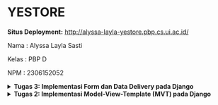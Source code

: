 # YESTORE
**Situs Deployment:** http://alyssa-layla-yestore.pbp.cs.ui.ac.id/

Nama    : Alyssa Layla Sasti

Kelas   : PBP D

NPM     : 2306152052

<details>
<summary> <b> Tugas 3: Implementasi Form dan Data Delivery pada Django </b> </summary>

# Pertanyaan

## Jelaskan mengapa kita memerlukan *data delivery* dalam pengimplementasian sebuah platform?
Dalam mengimplementasikan sebuah platform, diperlukan pengiriman data dari satu komponen ke komponen lainnya. Sebagai contoh: dari database menuju ke-user agar dapat mengakses dan menampilkan data yang diminta user. *Data delivery* dibutuhkan untuk mengoptimalkan dan mengefisiensikan proses pengiriman data, apalagi untuk platform beskala besar. Dengan *data delivery*, dapat membuat proses pengiriman data tepat waktu, sehingga memberikan pengalaman pengguna yang lebih baik, juga keamanan data yang terjamin. Format yang populer digunakan (dan sekarang sedang dipelajari) adalah HTML, XML, dan JSON. 

## Menurutmu, mana yang lebih baik antara XML dan JSON? Mengapa JSON lebih populer dibandingkan XML?
PERBEDAAN XML dan JSON:
1. XML menyimpan data dalam struktur pohon dengan *namespace* untuk kategori data yang berbeda. Sedangkan JSON menggunakan struktur mapping dengan pasangan key-value.
2. XML memiliki sintaks yang lebih kompleks. Sebagai contoh penggunaan tag pembuka dan penutup `<tag></tag>`. Sedangkan JSON hanya menggunakan kurung kurawal `{}`, kurung siku `[]`, dan titik dua `:` antara nama dan nilai, sehingga lebih ringkas.
3. XML membutuhkan waktu lebih lama untuk parsing, dikarenakan formatnya yang lebih kompleks. Sedangkan JSON lebih cepat diparsing, dikarenakan strukturnya yang lebih sederhana.
4. XML tidak dapat diintegrasikan langsung oleh JavaScript tanpa dilakukannya parsing tambahan. Sedangkan JSON didesain agar dapat langsung digunakan oleh JavaScript tanpa memerlukan konversi tambahan.
5. XML cenderung lebih sulit dibaca, terutama apabila data dan platform yang digunakan besar. Hal ini dikarenakan XML melibatkan lebih banyak tag. Sedangkan JSON lebih mudah dibaca karena struktur lebih ringkas dan sederhana.

Dengan perbedaan yang saya paparkan, dapat kita lihat bahwa JSON lebih sederhana, ringkas, dan efisien. Penggunaan JSON memudahkan *developer* dalam membuat platform dan mengolah datanya. Sehingga dapat dilihat JSON lebih populer daripada XML.

## Jelaskan fungsi dari method `is_valid()` pada form Djangoo dan mengapa kita membutuhkan method tersebut?
Method is_valid() digunakan untuk melakukan validasi untuk setiap kolom formulir, mengembalikan true jika data valid. Dalam konteks tugas 3, Method is_valid() berfungsi untuk memeriksa apakah data yang dikirimkan oleh pengguna sesuai dengan kebutuhan yang ada di form `ProductEntryForm`(Memastikan fields yanga da pada `forms.py` sesuai dengan yang ada pada `models.py`). Kita membutuhkan method is_valid() untuk memastikan agar tidak ada data yang tidak sesuai yang masuk ke database sistem. Sehingga kita menjaga konsistensi data dan memungkinkan pemberian feedback yang jelas kepada user apabila ada kesalahan.

## Mengapa kita membutuhkan `csrf_token` saat membuat form di Django? Apa yang dapat terjadi jika kita tidak menambahkan `csrf_token` pada form Django? Bagaimana hal tersebut dapat dimanfaatkan oleh penyerang?
- `csrf_token` atau yang disebut *Cross-Site Request Forgery* token untuk melindungi platform dari serangan *Cross-Site Request Forgery*(CSRF). Serangan CSRF adalah ketika penyerang melakukan eksploitasi platform yang membuat pengguna tanpa sadar mengirim sebuah permintaan POST yang tidak diinginkan. Sistem kerjanya adalah penyerang menggunakan/membajak sesi pengguna yang sudah diautentifikasi tanpa sepengetahuan pengguna. Kita membutuhkan `csrf_token` saat membuat form di Django agar mencegah serangan saat sedang pembuatan form dengan adanya permintaan POST palsu.
- Jika kita tidak menambahkan `csrf_token` maka platform rentan terhadap serangan CSRF. Platform tidak dapat memverifikasi apakah permintaan berasal dari pengguna yang sah atau bukan. Sehingga dapat keamanan pengguna tercancam.
- Hal ini dapat dimanfaatkan oleh penyerang dengan mengirimkan permintaan yang berbahaya kepada user (misal melakukan transaksi keuangan yang tidak diinginkan dan mengubah kata sandi)


## Jelaskan bagaimana cara kamu mengimplementasikan checklist di atas secara step-by-step (bukan hanya sekedar mengikuti tutorial).

- Implemetasi Skeleton sebagai Kerangka Views
    1. Saya membuat direktor baru bernama `templates` di folder utama. Kemudian saya membuat berkas HTML baru yang bernama `base.html`. File `base.html` tersebut diisi dengan kode:
        ```html
        {% load static %}
        <!DOCTYPE html>
        <html lang="en">
            <head>
                <meta charset="UTF-8" />
                <meta name="viewport" content="width=device-width, initial-scale=1.0" />
                {% block meta %} {% endblock meta %}
            </head>

            <body>
            {% block content %} {% endblock content %}
            </body>
        </html>
        ```
        Notes: `{% load static %}` digunakan sebagai template tag dalam Django. `<!DOCTYPE html>` digunakan sebagao pendefinisian jenis dokumen HTML5. 

    2. Kemudian saya menambahkan `[BASE_DIR / 'templates']` pada subbagian `DIRS` dalam bagian `TEMPLATES` yang ada di dalam file `settings.py`. Penambahan yang saya lakukan adalah sebagai berikut:
        ```python
        TEMPLATES = [
        {
            'BACKEND': 'django.template.backends.django.DjangoTemplates',
            'DIRS': [BASE_DIR / 'templates'],
            'APP_DIRS': True,
            'OPTIONS': {
                'context_processors': [
                    'django.template.context_processors.debug',
                    'django.template.context_processors.request',
                    'django.contrib.auth.context_processors.auth',
                    'django.contrib.messages.context_processors.messages',
                    ],
                },
            },
        ]
        ```
        Notes: Penambahan yang saya lakukan bertujuan agar file `base.html` pada `templates` dijadikan sebagai template tujuan.

    3. Saya mengubah `main.html` yang ada di direktori `main/templates` dengan menambahkan ` {% extends 'base.html' %}` dan `{% block content %}` di awal kode. Kemudian juga menambahkan `{% endblock content %}` di akhir kode. Hal ini mengindikasikan bahwa kita menggunakan `base.html` sebagai template utama dan menginisiasikan dimana *block content* di mulai dan di mana berhenti.

- Menambahkan UUID
    1. Menambahkan `import uuid` dan `id=` di dalam `main/models.py`. Guna dari menambahkan import UUID ini adalah untuk mengimport modul UUID yang akan memberikan string unik untuk ID sebagai *identifier*. Perubahan yang saya lakukan seperti ini: 
        ```python
        from django.db import models
        import uuid 

        class Product(models.Model):
            id = models.UUIDField(primary_key=True, default=uuid.uuid4, editable=False)
            name = models.CharField(max_length=255, name="name")
            price = models.IntegerField(name="price")
            quantity = models.IntegerField(name="quantity", default=0)
            description = models.TextField(name="description")
            category = models.CharField(max_length=255, name="category", default="Uncategorized")
        ```
        Notes: Pada fields `quantity` dan `category` saya menetapkan default valuenya.

    2. Karena dilakukan perubahan pada models. Maka saya melakukan migrasi model dengan perintah:
        ```bash
        python manage.py makemigrations
        python manage.py migrate
        ```

- Membuat Form Input Data dan Menampilkannya pada HTML
    1. Pada direktori `main`, buat file baru bernama `forms.py`. Saya memasukkan kode sebagai berikut:
        ```python
        from django.forms import ModelForm
        from main.models import Product
    
        class ProductEntryForm(ModelForm):
            class Meta:
            model = Product
            fields = ["name", "price", "quantity", "description", "category"]
        ````
        Notes: Saya mengisi fields sesuai dengan yang ada di `models.py` saya
    2. Pada direktori `main`, saya membuka `views.py` dan menambahkan `import redirect` dan membuat fungsi baru bernama `create_product_entry` yang menerima parameter `request`. Fungsi ini bertujuan untuk menambahkan input form ke dalam permintaan POST untuk database. Saya juga mengubah fungsi `show_main`. Penambahan kode yang saya lakukan ke `views.py` adalah sebagai berikut:
        
        ```python
        from django.shortcuts import render, redirect
        from main.models import Product
        from main.forms import ProductEntryForm

        def show_main(request):
            products = Product.objects.all()
            context = {
                'nama': 'Alyssa Layla Sasti',
                'kelas': 'PBP D',
                'npm': 2306152052,
                'products': products,
            }

        return render(request, "main.html", context)

        def create_product_entry(request):
            form = ProductEntryForm(request.POST or None)

            if form.is_valid() and request.method == "POST":
                form.save()
                return redirect('main:show_main')

            context = {'form': form}
        return render(request, "create_product_entry.html", context)
        ```
        Notes: Redirect digunakan untuk mengarahkan pengguna ke url tertentu, dalam konteks tugas ini adalah menuju `main:show_main`

    3. Saya menambahkan import fungsi `create_product_entry` ke dalam `urls.py` yang ada di `main` dan menambahlan *path* URL ke dalam *urlpatterns*

        ```python
        from main.views import show_main, create_product_entry

        urlpatterns = [
            path('', show_main, name='show_main'),
            path('create-product-entry', create_product_entry, name='create_product_entry'),
        ]
        ````
    4. Saya membuat file HTML baru dengan nama `create_product_entry.html` pada direktori `main/templates`. Kemudian saya mengisi dengan kode sebagai berikut:
        ```html
        {% extends 'base.html' %} 
        {% block content %}
        <h1>Add New Product Entry</h1>

        <form method="POST">
        {% csrf_token %}
        <table>
            {{ form.as_table }}
            <tr>
            <td></td>
            <td>
                <input type="submit" value="Add Product" />
            </td>
            </tr>
        </table>
        </form>

        {% endblock %}
        ```
    5. Menambahkan kode di `main.html` untuk menampilkan data *product* dan button *Add New Product*. Perubahan kode yang saya lakukan adalah sebagai berikut:
        ```html
        {% extends 'base.html' %}
        {% block content %}
        <h1>Welcome to YESTORE!</h1>

        <h2>Nama Mahasiswa: </h2>
        <p>{{ nama }}</p>
        <h2>Kelas: </h2>
        <p>{{ kelas }}</p>
        <h2>NPM: </h2>
        <p>{{ npm }}</p>

        {% if not products %}
        <p>Belum ada data product pada YESTORE.</p>
        {% else %}
        <table>
        <tr>
            <th>Name</th>
            <th>Price</th>
            <th>Quantity</th>
            <th>Description</th>
            <th>Category</th>
        </tr>

        {% comment %} 
        {% endcomment %} 
        {% for product in products %}
        <tr>
            <td>{{product.name}}</td>
            <td>{{product.price}}</td>
            <td>{{product.quantity}}</td>
            <td>{{product.description}}</td>
            <td>{{product.category}}</td>
        </tr>
        {% endfor %}
        </table>
        {% endif %}

        <br />

        <a href="{% url 'main:create_product_entry' %}">
        <button>Add New Product</button>
        </a>
        {% endblock content %}
        ```
    6. Jalankan `python manage.py runserver` kemudian buka  http://localhost:8000/, seharusnya web sudah dapat dibuka dan digunakan

- Mengembalikan Data dalam Bentuk XML
    1. Menambahkan `import HttpResponse` dan `Serializer` di file `views.py` pada `main`
        ```python
        from django.shortcuts import render, redirect
        from main.models import Product
        from main.forms import ProductEntryForm
        from django.http import HttpResponse
        from django.core import serializers
        ```
    2. Membuat fungsi `show_xml` yang menerima parameter `request` disertai *return function* berupa `HttpResponse` masih di file `views.py` pada `main`
        ```python
        def show_xml(request):
        data = Product.objects.all()
        return HttpResponse(serializers.serialize("xml", data), content_type="application/xml")
        ```
    3. Menambahkan  import `show_xml` dan *path url* ke `urlpatterns` di dalam `urls.py` pada `main` 
        ```python
        from main.views import show_main, create_product_entry, show_xml
        
        app_name = 'main'

        urlpatterns = [
            path('', show_main, name='show_main'),
            path('create-product-entry', create_product_entry, name='create_product_entry'),
            path('xml/', show_xml, name='show_xml'),
        ]
        ```
    4.  Jalankan `python manage.py runserver` kemudian buka  http://localhost:8000/xml/, seharusnya web sudah dapat dibuka dan digunakan

- Mengembalikan Data dalam Bentuk JSON
    1. Membuat fungsi `show_json` yang menerima parameter `request` disertai *return function* berupa `HttpResponse` di file `views.py` pada `main`
        ```python
        def show_json(request):
            data = Product.objects.all()
            return HttpResponse(serializers.serialize("json", data), content_type="application/json")
        ```
    2. Menambahkan  import `show_json` dan *path url* ke `urlpatterns` di dalam `urls.py` pada `main`
        ```python
        from django.urls import path
        from main.views import show_main, create_product_entry, show_xml, show_json

        app_name = 'main'

        urlpatterns = [
            path('', show_main, name='show_main'),
            path('create-product-entry', create_product_entry, name='create_product_entry'),
            path('xml/', show_xml, name='show_xml'),
            path('json/', show_json, name='show_json'),
        ]
        ``` 
    3. Jalankan `python manage.py runserver` kemudian buka  http://localhost:8000/json/, seharusnya web sudah dapat dibuka dan digunakan


- Mengembalikan Data Berdasarkan ID dalam Bentuk XML dan JSON
    1. Membuat fungsi `show_xml_by_id` yang menerima parameter `request` dan `id` disertai *return function* berupa `HttpResponse` di file `views.py` pada `main`
        ```python
        def show_xml_by_id(request, id):
            data = Product.objects.filter(pk=id)
            return HttpResponse(serializers.serialize("xml", data), content_type="application/xml")
        ```
    2.  Membuat fungsi `show_json_by_id` yang menerima parameter `request` dan `id` disertai *return function* berupa `HttpResponse` di file `views.py` pada `main`
        ```python
        def show_json_by_id(request, id):
            data = Product.objects.filter(pk=id)
            return HttpResponse(serializers.serialize("json", data), content_type="application/json")
        ```
    3. Menambahkan  import `show_xml_by_id`, `show_json_by_id` dan *path url* ke `urlpatterns` di dalam `urls.py` pada `main`
        ```python
        from django.urls import path
        from main.views import show_main, create_product_entry, show_xml, show_json, show_xml_by_id, show_json_by_id

        app_name = 'main'

        urlpatterns = [
            path('', show_main, name='show_main'),
            path('create-product-entry', create_product_entry, name='create_product_entry'),
            path('xml/', show_xml, name='show_xml'),
            path('json/', show_json, name='show_json'),
            path('xml/<str:id>/', show_xml_by_id, name='show_xml_by_id'),
            path('json/<str:id>/', show_json_by_id, name='show_json_by_id'),
        ]
        ```
    4. Jalankan `python manage.py runserver` kemudian buka  http://localhost:8000/xml/(masukkan id) dan http://localhost:8000/json/(masukkan id) sesuai dengan id input product yang diberikan. 

- Push ke git hasil Tugas 3
    ```bash
    git add .
    git commit -m
    git push -u origin main
    git push pws main:master
    ```

# Bukti Screenshot hasil akses URL pada Postman
1. Localhost
![Localhost](/images/localhost.png)

2. Localhost XML
![Localhost XML](/images/localhost_xml.png)

3. Localhost JSON
![Localhost JSON](/images/localhost_json.png)

4. Localhost XML ID
![Localhost XML ID](/images/localhost_xml_id.png)

5. Localhost JSON ID
![Localhost JSON ID](/images/localhost_json_id.png)
</details>

<details>
<summary> <b> Tugas 2: Implementasi Model-View-Template (MVT) pada Django </b> </summary>

# Pertanyaan

## Jelaskan bagaimana cara kamu mengimplementasikan checklist di atas secara step-by-step (bukan hanya sekedar mengikuti tutorial)!

- Membuat sebuah proyek Django baru. <br>
    1. Menginsiasi Git pada Directory Baru
        -  Melakukan konfigurasi awal git dengan membuat directory baru di lokal bernama `yestore`.
        - Membuka terminal, kemudian melakukan cd ke directory path yestore yang baru saya buat. Kemudian melakukan perintah `git init`, `git config --global user.name "AlyssaLayla"`, dan `git config --global user.email "alyssasasti@gmail.com"`
        -  membuat repositori baru di GitHub dengan nama yestore dan mengatur visibilitasnya sebagai public
        -  Membuat `README.md`, `git status`, `git add README.md`. Kemudian saya mengecek kembali status README.md dengan `git status`. Lalu jalankan `git commit -m "Make README.md"`
        - Membuat branch utama dengan menjalankan perintah `git branch -M main`. Dengan menjalankan perintah ini, branch utamanya akan bernama "main".
        - Menjalankan perintah `git remote add origin https://github.com/AlyssaLayla/yestore.git`
        - Menjalankan `git push -u origin main`

    2. Mengaktifkan Virtual Environment
        -  Menjalankan perintah `python -m venv env` dan `env\Scripts\activate`
        - Notes: Ditandai dengan adanya (env) pada awal baris di terminal

    3. Install Dependencies
        - Membuat file baru bernama `requirements.txt` dan mengeditnya melalui IDE dengan isi:
        ```bash
        django
        gunicorn
        whitenoise
        psycopg2-binary
        requests
        urllib3
        ```
        - Instalasi dependencies yang ada di file `requirements.txt` dengan perintah `pip install -r requirements.txt`
    
    4. Membuat Proyek Django
        - Menjalankan perintah `django-admin startproject yestore` untuk membuat proyek Django bernama "yestore"

    5. Mempersiapkan untuk Menjalankan Server
        - Mengedit file `settings.py` kemudian menambahkan `"localhost"` dan `"127.0.0.1"` pada `ALLOWED-HOSTS`
        - Membuat file baru bernama `.gitignore` dan mengeditnya melalui iDE dengan isi:

        ```bash
        # Django
        *.log
        *.pot
        *.pyc
        __pycache__
        db.sqlite3
        media

        # Backup files
        *.bak

        # If you are using PyCharm
        # User-specific stuff
        .idea/**/workspace.xml
        .idea/**/tasks.xml
        .idea/**/usage.statistics.xml
        .idea/**/dictionaries
        .idea/**/shelf

        # AWS User-specific
        .idea/**/aws.xml

        # Generated files
        .idea/**/contentModel.xml
        .DS_Store

        # Sensitive or high-churn files
        .idea/**/dataSources/
        .idea/**/dataSources.ids
        .idea/**/dataSources.local.xml
        .idea/**/sqlDataSources.xml
        .idea/**/dynamic.xml
        .idea/**/uiDesigner.xml
        .idea/**/dbnavigator.xml

        # Gradle
        .idea/**/gradle.xml
        .idea/**/libraries

        # File-based project format
        *.iws

        # IntelliJ
        out/

        # JIRA plugin
        atlassian-ide-plugin.xml

        # Python
        *.py[cod]
        *$py.class

        # Distribution / packaging
        .Python build/
        develop-eggs/
        dist/
        downloads/
        eggs/
        .eggs/
        lib/
        lib64/
        parts/
        sdist/
        var/
        wheels/
        *.egg-info/
        .installed.cfg
        *.egg
        *.manifest
        *.spec

        # Installer logs
        pip-log.txt
        pip-delete-this-directory.txt

        # Unit test / coverage reports
        htmlcov/
        .tox/
        .coverage
        .coverage.*
        .cache
        .pytest_cache/
        nosetests.xml
        coverage.xml
        *.cover
        .hypothesis/

        # Jupyter Notebook
        .ipynb_checkpoints

        # pyenv
        .python-version

        # celery
        celerybeat-schedule.*

        # SageMath parsed files
        *.sage.py

        # Environments
        .env
        .venv
        env/
        venv/
        ENV/
        env.bak/
        venv.bak/

        # mkdocs documentation
        /site

        # mypy
        .mypy_cache/

        # Sublime Text
        *.tmlanguage.cache
        *.tmPreferences.cache
        *.stTheme.cache
        *.sublime-workspace
        *.sublime-project

        # sftp configuration file
        sftp-config.json

        # Package control specific files Package
        Control.last-run
        Control.ca-list
        Control.ca-bundle
        Control.system-ca-bundle
        GitHub.sublime-settings

        # Visual Studio Code
        .vscode/*
        !.vscode/settings.json
        !.vscode/tasks.json
        !.vscode/launch.json
        !.vscode/extensions.json
        .history
        ```
    <hr>

- Membuat aplikasi dengan nama `main` pada proyek tersebut. <br>
    - Menjalankan perintah `python manage.py startapp main`
    - Mengedit file `settings.py` dan menambahkan `main` pada `INSTALLED_APPS`
    - Membuat directory (folder) baru bernama `templates` di dalam directory `main`. Kemudian di dalam folder ini, buat file baru bernama `main.html` untuk menyimpan file `.html` yang ingin digunakan. File ini berisi konten yang ingin ditampilkan di web. Bagian yang wajib ada adalah nama e-commerce, nama mahasiswa, dan kelas.
    <hr>

- Melakukan routing pada proyek agar dapat menjalankan aplikasi main. <br>
    - Mengonfigurasi routing URL pada proyek yestore. Buka file `urls.py` di dalam directory proyek `yestore`
    - Menambahkan import `include` pada `from django.urls import path, include`
    - Menambahkan route url dengan mengarahkan ke tampilan `main` di dalam variabel `urlpatterns` menjadi
        ```python
        urlpatterns = [
        path('admin/', admin.site.urls),
        path('', include('main.urls')),
        ]
        ```
    <hr>

- Membuat model pada aplikasi main dengannama Product dan memiliki atribut wajib (`name` (CharField), `price` (IntegerField), dan `description` (TextField)) <br>
    - Mengedit file `models.py` pada directory `main` dengan:
        ```python
        
        from django.db import models

        class Product(models.Model):
            name = models.CharField(max_length=255, name="name")
            price = models.IntegerField(name="price")
            quantity = models.IntegerField(name="quantity")
            description = models.TextField(name="description")
            category = models.CharField(max_length=255, name="category")
        ```
    - Notes: Saya mengisi `models.py` dengan 5 atributes yaitu `name` (CharField), `price` (IntegerField), `quantity` (IntegerFIeld), `description` (TextField), dan `category`(CharField)

    - Menjalankan perintah `python manage.py makemigrations` dan `python manage.py migrate` setiap kita membuat perubahan pada model
    <hr>

-  Membuat sebuah fungsi pada views.py untuk dikembalikan ke dalam sebuah template HTML yang menampilkan nama aplikasi serta nama dan kelas mahasiswa. <br>
    - Mengedit `views.py` pada `main` dengan kode: 
        ```python
        from django.shortcuts import render

        def show_main(request):
            context = {
                'nama': 'Alyssa Layla Sasti',
                'kelas': 'PBP D',
                'npm': 2306152052,
                'products': [ 
                    {'name': 'Dimsum Mozarella', 'price': 20000, 'quantity': 5, 'description': 'Dimsum dengan keju Mozarella meleleh di atasnya wow enak', 'category': 'Makanan'},
                    {'name': 'Charger HP', 'price': 100000, 'quantity': 8, 'description': 'Charge HP dijamin Original!', 'category': 'Elektronik'},
                    {'name': 'Hoodie', 'price': 50000, 'quantity': 3, 'description': 'Hoodie Oversize paling keren se-UI', 'category': 'Pakaian'},
                    ],
            }

            return render(request, "main.html", context)
        ```
    - Notes: Selain ingin menampilkan nama aplikasi, nama mahasiswa, dan kelasnya, saya ingin menampilkan atribut-atribut lain. Maka dari itu di `views.py`, saya menampilkan nama, kelas, npm, dan Product yang saya jual dengan detail (product name, price, quantity, description, dan category)

    - Saya menambahkan tampilan yang saya inginkan di `main.html` agar dapat menampilkan data yang telah diambil dari model sebagai berikut
        ```html
        <h1>Welcome to YESTORE!</h1>

        <h2>Nama Mahasiswa: </h2>
        <p>{{ nama }}</p>
        <h2>Kelas: </h2>
        <p>{{ kelas }}</p>
        <h2>NPM: </h2>
        <p>{{ npm }}</p>

        <h3>Apa yang Kami Jual?</h3>
        <ol>
            {% for product in products %}
            <li> 
                <h4>{{product.name}}</h4>
                <h5>Rp{{product.price}}</h5>
                <h5>Quantity: {{product.quantity}}</h5>
                <p>{{product.description}}</p>
                <h5>Category: {{product.category}}</h5>
                {% endfor %}
            </li>
        </ol>
        ```
    <hr>

- Membuat sebuah routing pada `urls.py` aplikasi main untuk memetakan fungsi yang telah dibuat pada `views.py` <br>
    - Buka file `urls.py` di `main`, kemudian saya isi dengan kode ini
        ```python
        from django.urls import path
        from main.views import show_main

        app_name = 'main'

        urlpatterns = [
            path('', show_main, name='show_main'),
        ]
        ```
    <hr>

- Membuat deployment ke PWS terhadap aplikasi yang sudah dibuat sehingga nantinya dapat diakses di internet <br>
    - Sebelum ke PWS, saya melakukan `git add .`, `git commit -m "<message>"`, dan `git push -u origin main` untuk mengupdate perubahan ke GitHub
    - Saya mencoba run di local host terlebih dahulu. Jalankan perintah `python manage.py runserver` kemudian saya cek di `http://localhost:8000/`. Jika halaman yang saya buat sudah muncul, saya lanjut deploy ke PWS
    - Login di PWS, lalu menambahkan projek baru dengan nama `yestore`
    - Buka kembali `settings.py` kemudian tambahkan `alyssa-layla-yestore.pbp.cs.ui.ac.id` di `ALLOWED_HOSTS`
    - Melakukan kembali `git add .`, `git commit -m"<message>"`, dan `git push -u origin main`
    - Menjalankan perintah `git remote add pws http://pbp.cs.ui.ac.id/alyssa.layla/yestore` agar terhubung antara pws dengan lokal
    - Menjalankan perintah `git branch -M master` dan `git push pws master` agar kode di lokal bisa diupdate ke pws dan dilihat web nya di internet
    - Menjalankan `git branch -M main` agar branch utama kembali lagi menjadi `main`
    - Untuk kedepannya ketika saya melakukan perubahan, setelah push di GitHub, saya hanya perlu melakukan perintah `git push pws main:master` untuk push di PWS.
    - Deployment selesai. Tampilan web di local host dan di PWS seharusnya sama.
    <hr>

## Buatlah bagan yang berisi request client ke web aplikasi berbasis Django beserta responnya dan jelaskan pada bagan tersebut kaitan antara `urls.py`, `views.py`, `models.py`, dan berkas `.html`.

![Bagan](/images/bagan.png)

- Alur keseluruhan: 
    - Client/user melakukan request -> Internet melanjutkan request -> `urls.py` melanjutkan request berupa route -> `views.py` melanjutkan ke `models.py` dan template `main.html`
    - `views.py` ke `models.py`
    `views.py` melakukan transaksi data modification ke `models.py` -> `models.py` mengakses database untuk melakukan modifikasi data. Lalu setelah dimodifikasi sesuai request akan dikembalikan ke `models.py` dan dilanjutkan memberi data yang lengkap ke `views.py`
    - `views.py` ke template `main.html`
    `views.py` melakukan display data ke template `main.html` -> Kemudian dikembalikan data input by user ke `views.py`
    - Setelah dari `models.py` dan `main.html` sudah lengkap tergabung semua di `views.py` -> Dikembalikan responnya ke internet berdasarkan request klien -> Kemudian dari internet akan diberkan ke klien berupa web page sesuai request

- Kaitan antara `urls.py`, `views.py`, `models.py`, dan berkas `.html`
Kaitan antara `urls.py`, `views.py`, `models.py`, dan berkas `.html `dapat dilihat di alur yang sudah saya jelaskan sebelumnya. `urls.py` dilakukan untuk konfigurasi routing dan dilanjutkan ke `views.py`. File ini sebagai logika aplikasi untuk data organization/preparation layer yang akan meneruskan ke `models.py` (Database layer) dan berkas .`html` (Tampilan pengguna). Ketika `models.py` dan berkas `.html` sudah melakukan request pengguna, kedua bagian tersebut dikembalikan lagi ke `views.py`. Pada kondisi ini, `views.py` sudah berisi html merged dengan database yang dibutuhkan dari model. Setelah itu `views.py` akan meneruskan ke internet dan diteruskan kembali ke klien sebagai web page.

## Jelaskan fungsi git dalam pengembangan perangkat lunak!
- Versi Kontrol
Git memungkinkan developer untuk melacak perubahan kode. Siapa yang melakukan perubahan, apa yang diubah, dan kapan diubah. Semua itu dapat kita lihat di riwayat pada Git
- Kolaborasi
Git memudahkan apabila ingin ada kolaborasi antar-developer dalam suatu proyek. Adanya fitur pull, branching, dan merging dapat memudahkan tiap developer untuk mengerjakan proyek kolaborasi secara paralel di waktu yang sama. 
- Branching dan Merging
Dengan branching, kita dapat push kode tanpa mengubah branch utama. Kemudian apabila diperlukan, kita bisa merging branch tersebut menjadi satu. Hal ini dibutuhkan apabila ingin ada pengembangan fitur baru atau debugging di branch terpisah. Baru setelah selesai, perubahan tersebut dapat di merge ke branch utama
- Backup
Git menyimpan riwayat perubahan kode di setiap commit yang kita lakukan. Jika kita ingin melihat riwayat perubahan yang kita lakukan, dapat dilakukan dengan melihat riwayat backup kode yang sudah kita commit sebelumnya

## Menurut Anda, dari semua framework yang ada, mengapa framework Django dijadikan permulaan pembelajaran pengembangan perangkat lunak?
- Django menggunakan bahasa python yang cenderung lebih literal dan lebih mudah dipahami
- Django memiliki struktur MVT (Model-View-Template) sehingga memudahkan pemahaman alur pengembangan perangkat lunak. Model untuk interaksi dengan database, View untuk logika aplikasi dan respon terhadap permintaan user, dan Template untuk fokus ke tampilan pengguna (User Interface)
- Adanya keamanan yang terintegrasi secara default.
- Adanya ORM (Object-Relational Mapping) bawaan. Hal ini mempermudah developer dalam akses database. Developer tidak perlu menulis kode SQL secara langsung. Melainkan, dapat menggunakan python untuk membuat, membaca, dan memodifikasi data.

## Mengapa model pada Django disebut sebagai ORM?
Django disebut ORM atau Object-Relational-Mapping karena ORM menghubungkan objek dalam kode dengan tabel dalam database relasional. Hal ini dikarenakan adanya otomasi query SQL sehingga developer tidak perlu menulis query SQL manual untuk akses ke database. Cukup dengan python saja sudah bisa mengakses dan memanipulasi data di database.
</details>